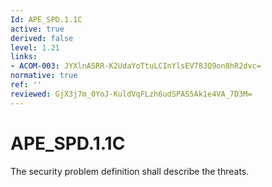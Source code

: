 ```yaml
---
Id: APE_SPD.1.1C
active: true
derived: false
level: 1.21
links:
- ACOM-003: JYXlnA5RR-K2UdaYoTtuLCInYlsEV78JQ9on8hR2dvc=
normative: true
ref: ''
reviewed: GjX3j7m_0YoJ-KuldVqFLzh6udSPAS5Ak1e4VA_7D3M=
---
```


# APE_SPD.1.1C

The security problem definition shall describe the threats.